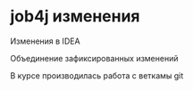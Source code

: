 # job4j изменения
Изменения в IDEA

Объединение зафиксированных изменений

В курсе производилась работа с веткамы git